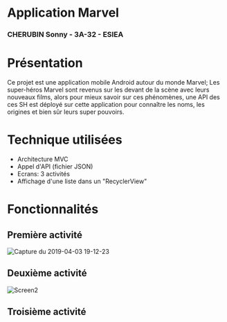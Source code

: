 # Application Marvel

### CHERUBIN Sonny - 3A-32 - ESIEA

# Présentation

Ce projet est une application mobile Android autour du monde Marvel;
Les super-héros Marvel sont revenus sur les devant de la scène avec leurs nouveaux films, alors pour mieux savoir sur ces phénomènes, une API des ces SH est déployé sur cette application pour connaître les noms, les origines et bien sûr leurs super pouvoirs. 

# Technique utilisées

- Architecture MVC
- Appel d'API (fichier JSON)
- Ecrans: 3 activités
- Affichage d'une liste dans un "RecyclerView"


# Fonctionnalités

## Première activité

![Capture du 2019-04-03 19-12-23](https://user-images.githubusercontent.com/43988165/55500286-4e221000-5648-11e9-8370-97b5aa5040a6.png)

## Deuxième activité

![Screen2](https://user-images.githubusercontent.com/43988165/55500355-727dec80-5648-11e9-9e3e-4f99f99a364c.png)

## Troisième activité



